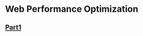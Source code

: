 # Web Performance Optimization

## [Part1](https://github.com/numeru/web-performance-optimization/tree/main/part1)
